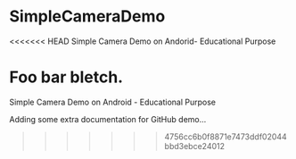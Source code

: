 SimpleCameraDemo
================

<<<<<<< HEAD
Simple Camera Demo on Andorid- Educational Purpose

Foo bar bletch.
=======
Simple Camera Demo on Android - Educational Purpose

Adding some extra documentation for GitHub demo...

>>>>>>> 4756cc6b0f8871e7473ddf02044bbd3ebce24012

